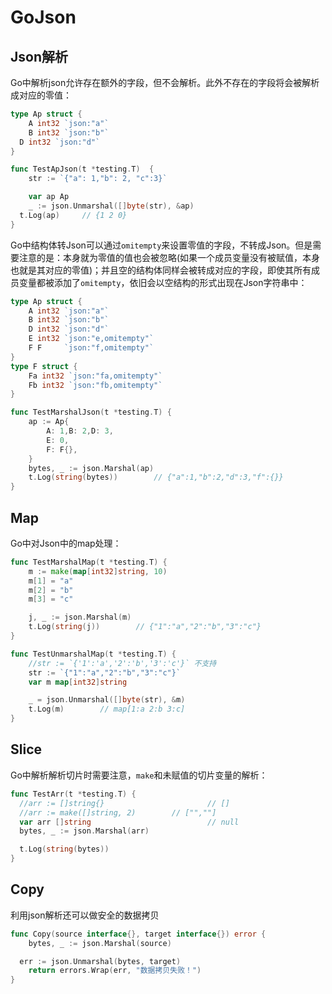 # GoJson

## Json解析

Go中解析json允许存在额外的字段，但不会解析。此外不存在的字段将会被解析成对应的零值：

```go
type Ap struct {
	A int32 `json:"a"`
	B int32 `json:"b"`
  D int32 `json:"d"`
}

func TestApJson(t *testing.T)  {
	str := `{"a": 1,"b": 2, "c":3}`

	var ap Ap
	_ := json.Unmarshal([]byte(str), &ap)
  t.Log(ap)		// {1 2 0}
}
```

Go中结构体转Json可以通过`omitempty`来设置零值的字段，不转成Json。但是需要注意的是：本身就为零值的值也会被忽略(如果一个成员变量没有被赋值，本身也就是其对应的零值)；并且空的结构体同样会被转成对应的字段，即使其所有成员变量都被添加了`omitempty`，依旧会以空结构的形式出现在Json字符串中：

```go
type Ap struct {
	A int32 `json:"a"`
	B int32 `json:"b"`
	D int32 `json:"d"`
	E int32 `json:"e,omitempty"`
	F F     `json:"f,omitempty"`
}
type F struct {
	Fa int32 `json:"fa,omitempty"`
	Fb int32 `json:"fb,omitempty"`
}

func TestMarshalJson(t *testing.T) {
	ap := Ap{
		A: 1,B: 2,D: 3,
		E: 0,
		F: F{},
	}
	bytes, _ := json.Marshal(ap)
	t.Log(string(bytes))		// {"a":1,"b":2,"d":3,"f":{}}
}
```



## Map

Go中对Json中的map处理：

```go
func TestMarshalMap(t *testing.T) {
	m := make(map[int32]string, 10)
	m[1] = "a"
	m[2] = "b"
	m[3] = "c"

	j, _ := json.Marshal(m)
	t.Log(string(j))		// {"1":"a","2":"b","3":"c"}
}
```

```go
func TestUnmarshalMap(t *testing.T) {
	//str := `{'1':'a','2':'b','3':'c'}` 不支持
	str := `{"1":"a","2":"b","3":"c"}`
	var m map[int32]string

	_ = json.Unmarshal([]byte(str), &m)
	t.Log(m)		// map[1:a 2:b 3:c]
}
```



## Slice

Go中解析解析切片时需要注意，`make`和未赋值的切片变量的解析：

```go
func TestArr(t *testing.T) {
  //arr := []string{}						// []
  //arr := make([]string, 2)		// ["",""]
  var arr []string							// null
  bytes, _ := json.Marshal(arr)

  t.Log(string(bytes))
}
```



## Copy

利用json解析还可以做安全的数据拷贝

```go
func Copy(source interface{}, target interface{}) error {
	bytes, _ := json.Marshal(source)

  err := json.Unmarshal(bytes, target)
	return errors.Wrap(err, "数据拷贝失败！")
}
```

